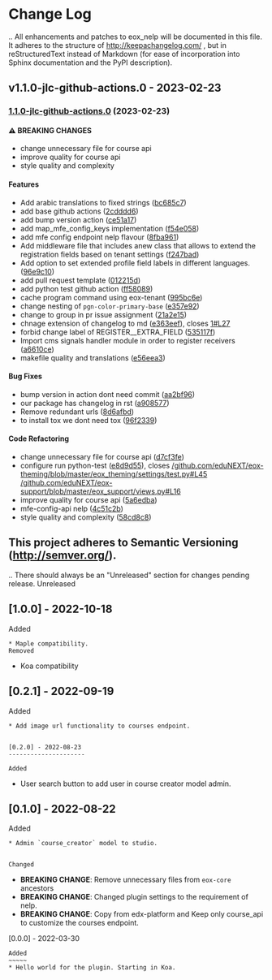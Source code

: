 # Change Log

..
All enhancements and patches to eox_nelp will be documented
in this file.  It adheres to the structure of http://keepachangelog.com/ ,
but in reStructuredText instead of Markdown (for ease of incorporation into
Sphinx documentation and the PyPI description).

## v1.1.0-jlc-github-actions.0 - 2023-02-23

### [1.1.0-jlc-github-actions.0](https://github.com/eduNEXT/eox-nelp/compare/v1.0.0...v1.1.0-jlc-github-actions.0) (2023-02-23)

#### ⚠ BREAKING CHANGES

- change unnecessary file for course api
- improve quality for course api
- style quality and complexity

#### Features

- Add arabic translations to fixed strings ([bc685c7](https://github.com/eduNEXT/eox-nelp/commit/bc685c74223786696a4380779003b42befc33615))
- add base github actions ([2cdddd6](https://github.com/eduNEXT/eox-nelp/commit/2cdddd6ddf17a221bb4ab0ad724253bc7ff7d75f))
- add bump version action ([ce51a17](https://github.com/eduNEXT/eox-nelp/commit/ce51a17c2f8641bfbf3f9a2594ce0289c62da542))
- add map_mfe_config_keys implementation ([f54e058](https://github.com/eduNEXT/eox-nelp/commit/f54e058193fcd8bb18f51c7b4b0b85a111c99b15))
- add mfe config endpoint nelp flavour ([8fba961](https://github.com/eduNEXT/eox-nelp/commit/8fba9613d3b9a0b928f2979541c74b0f29dc0cca))
- Add middleware file that includes anew class that allows to extend the registration fields based on tenant settings ([f247bad](https://github.com/eduNEXT/eox-nelp/commit/f247baddfecded56acacc6ab2ae2c0e6ec503fa6))
- Add option to set extended profile field labels in different languages. ([96e9c10](https://github.com/eduNEXT/eox-nelp/commit/96e9c10ae696a188f55e2b6c0ed7bb9831091733))
- add pull request template ([012215d](https://github.com/eduNEXT/eox-nelp/commit/012215d823688d070f0df6f3e25795c7c1038084))
- add python test github action ([ff58089](https://github.com/eduNEXT/eox-nelp/commit/ff58089dc1650cf28b60910d838993842630520e))
- cache program command using eox-tenant ([995bc6e](https://github.com/eduNEXT/eox-nelp/commit/995bc6e4e895008429b824c0b224153e1b4c757d))
- change nesting  of `pgn-color-primary-base` ([e357e92](https://github.com/eduNEXT/eox-nelp/commit/e357e92f4540c7fe2fd8d1e484930963779cc561))
- change to group in pr issue assignment ([21a2e15](https://github.com/eduNEXT/eox-nelp/commit/21a2e15794270969256a8a9e44b312d73467dbb3))
- chnage extension of changelog to md ([e363eef](https://github.com/eduNEXT/eox-nelp/commit/e363eefd42ea29110a0a96cf2bea72983272b5bd)), closes [1#L27](https://github.com/eduNEXT/1/issues/L27)
- forbid change label of REGISTER__EXTRA_FIELD ([535117f](https://github.com/eduNEXT/eox-nelp/commit/535117f1c9b7aa84675dc7633adc1b2dbb0c7da1))
- Import cms signals handler module in order to register receivers ([a6610ce](https://github.com/eduNEXT/eox-nelp/commit/a6610cea938bebeb6aa952b2dc2a0a8ffa891569))
- makefile quality and translations ([e56eea3](https://github.com/eduNEXT/eox-nelp/commit/e56eea36b4f1e0ccc48e727e016d38f1de189f79))

#### Bug Fixes

- bump version in action dont need commit ([aa2bf96](https://github.com/eduNEXT/eox-nelp/commit/aa2bf968b0122da764ad8abc708cd92ae21bd0c3))
- our package has changelog in rst ([a908577](https://github.com/eduNEXT/eox-nelp/commit/a908577b26726079026776e0495838aa9592c026))
- Remove redundant urls ([8d6afbd](https://github.com/eduNEXT/eox-nelp/commit/8d6afbda77b4633ee12ca9c232e2f8085191d748))
- to install tox we dont need tox ([96f2339](https://github.com/eduNEXT/eox-nelp/commit/96f2339bb99785bb613c7f70292f84d0e6ea1805))

#### Code Refactoring

- change unnecessary file for course api ([d7cf3fe](https://github.com/eduNEXT/eox-nelp/commit/d7cf3feb300cb2cde2176f57c65fc000b81efa86))
- configure run python-test ([e8d9d55](https://github.com/eduNEXT/eox-nelp/commit/e8d9d5545856f9644281cf8b70298bff1972132f)), closes [/github.com/eduNEXT/eox-theming/blob/master/eox_theming/settings/test.py#L45](https://github.com/eduNEXT//github.com/eduNEXT/eox-theming/blob/master/eox_theming/settings/test.py/issues/L45) [/github.com/eduNEXT/eox-support/blob/master/eox_support/views.py#L16](https://github.com/eduNEXT//github.com/eduNEXT/eox-support/blob/master/eox_support/views.py/issues/L16)
- improve quality for course api ([5a6edba](https://github.com/eduNEXT/eox-nelp/commit/5a6edba993fcce36e5605846dde43263cf66e490))
- mfe-config-api nelp ([4c51c2b](https://github.com/eduNEXT/eox-nelp/commit/4c51c2b053268c419a5b8e04c0a0f1943d8c80b8))
- style quality and complexity ([58cd8c8](https://github.com/eduNEXT/eox-nelp/commit/58cd8c8453b50f72f1f681c8214bcc7789eceb7d))

## This project adheres to Semantic Versioning (http://semver.org/).
.. There should always be an "Unreleased" section for changes pending release.
Unreleased

## [1.0.0] - 2022-10-18

Added

```
* Maple compatibility.
Removed

```
- Koa compatibility

## [0.2.1] - 2022-09-19

Added

```
* Add image url functionality to courses endpoint.


[0.2.0] - 2022-08-23
---------------------

Added

```
- User search button to add user in course creator model admin.

## [0.1.0] - 2022-08-22

Added

```
* Admin `course_creator` model to studio.


Changed

```
- **BREAKING CHANGE**: Remove unnecessary files from `eox-core` ancestors
- **BREAKING CHANGE**: Changed plugin settings to the requirement of nelp.
- **BREAKING CHANGE**: Copy from edx-platform and Keep only course_api to customize the courses endpoint.

[0.0.0] - 2022-03-30

```
Added
~~~~~
* Hello world for the plugin. Starting in Koa.

```